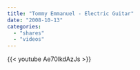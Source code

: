 ```yaml
---
title: "Tommy Emmanuel - Electric Guitar"
date: "2008-10-13"
categories:
  - "shares"
  - "videos"
---
```


{{< youtube Ae70lkdAzJs >}}
